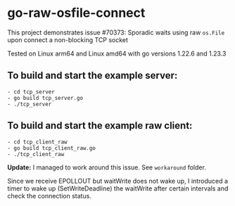 # go-raw-osfile-connect
This project demonstrates issue #70373: 
Sporadic waits using raw `os.File` upon connect a non-blocking TCP socket 

Tested on Linux arm64 and Linux amd64 with go versions 1.22.6 and 1.23.3

## To build and start the example server:

    - cd tcp_server
    - go build tcp_server.go
    - ./tcp_server

## To build and start the example raw client:

    - cd tcp_client_raw
    - go build tcp_client_raw.go
    - ./tcp_client_raw


**Update:** I managed to work around this issue. See `workaround` folder.

Since we receive EPOLLOUT but waitWrite does not wake up, I introduced a timer
to wake up (SetWriteDeadline) the waitWrite after certain intervals and check 
the connection status.
